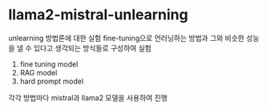 # llama2-mistral-unlearning

unlearning 방법론에 대한 실험
fine-tuning으로 언러닝하는 방법과 그와 비슷한 성능을 낼 수 있다고 생각되는 방식들로 구성하여 실험

1. fine tuning model
2. RAG model
3. hard prompt model

각각 방법마다 mistral과 llama2 모델을 사용하여 진행
